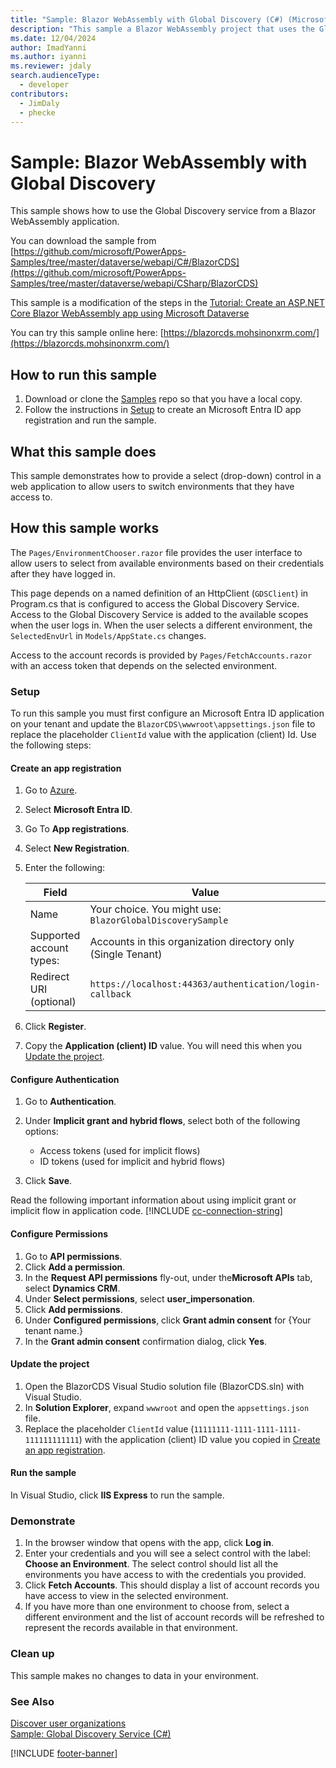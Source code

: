 ```yaml
---
title: "Sample: Blazor WebAssembly with Global Discovery (C#) (Microsoft Dataverse) | Microsoft Docs" 
description: "This sample a Blazor WebAssembly project that uses the Global Discovery Service and Dataverse Web API to access multiple environments available to the user." 
ms.date: 12/04/2024
author: ImadYanni
ms.author: iyanni
ms.reviewer: jdaly
search.audienceType:
  - developer
contributors:
  - JimDaly
  - phecke
---
```


# Sample: Blazor WebAssembly with Global Discovery

This sample shows how to use the Global Discovery service from a Blazor WebAssembly application.

You can download the sample from [https://github.com/microsoft/PowerApps-Samples/tree/master/dataverse/webapi/C#/BlazorCDS](https://github.com/microsoft/PowerApps-Samples/tree/master/dataverse/webapi/CSharp/BlazorCDS)

This sample is a modification of the steps in the [Tutorial: Create an ASP.NET Core Blazor WebAssembly app using Microsoft Dataverse](walkthrough-blazor-webassembly-single-tenant.md)

You can try this sample online here: [https://blazorcds.mohsinonxrm.com/](https://blazorcds.mohsinonxrm.com/)

## How to run this sample

1. Download or clone the [Samples](https://github.com/microsoft/PowerApps-Samples) repo so that you have a local copy.
1. Follow the instructions in [Setup](#setup) to create an Microsoft Entra ID app registration and run the sample.

## What this sample does

This sample demonstrates how to provide a select (drop-down) control in a web application to allow users to switch environments that they have access to.

## How this sample works

The `Pages/EnvironmentChooser.razor` file provides the user interface to allow users to select from available environments based on their credentials after they have logged in.

This page depends on a named definition of an HttpClient (`GDSClient`) in Program.cs that is configured to access the Global Discovery Service. Access to the Global Discovery Service is added to the available scopes when the user logs in. When the user selects a different environment, the `SelectedEnvUrl` in `Models/AppState.cs` changes.

Access to the account records is provided by `Pages/FetchAccounts.razor` with an access token that depends on the selected environment.

### Setup

To run this sample you must first configure an Microsoft Entra ID application on your tenant and update the `BlazorCDS\wwwroot\appsettings.json` file to replace the placeholder `ClientId` value with the application (client) Id. Use the following steps:

#### Create an app registration

1. Go to [Azure](https://portal.azure.com/).
1. Select **Microsoft Entra ID**.
1. Go To **App registrations**.
1. Select **New Registration**.
1. Enter the following:

   | Field                    | Value                                                        |
   | ------------------------ | ------------------------------------------------------------ |
   | Name                     | Your choice. You might use: `BlazorGlobalDiscoverySample`    |
   | Supported account types: | Accounts in this organization directory only (Single Tenant) |
   | Redirect URI (optional)  | `https://localhost:44363/authentication/login-callback`      |

1. Click **Register**.
1. Copy the **Application (client) ID** value. You will need this when you [Update the project](#update-the-project).

#### Configure Authentication

1. Go to **Authentication**.
1. Under **Implicit grant and hybrid flows**, select both of the following options:

   - Access tokens (used for implicit flows)
   - ID tokens (used for implicit and hybrid flows)

1. Click **Save**.

Read the following important information about using implicit grant or implicit flow in application code.
[!INCLUDE [cc-connection-string](includes/cc-connection-string.md)]

#### Configure Permissions

1. Go to **API permissions**.
1. Click **Add a permission**.
1. In the **Request API permissions** fly-out, under the**Microsoft APIs** tab, select **Dynamics CRM**.
1. Under **Select permissions**, select **user_impersonation**.
1. Click **Add permissions**.
1. Under **Configured permissions**, click **Grant admin consent** for {Your tenant name.}
1. In the **Grant admin consent** confirmation dialog, click **Yes**.

#### Update the project

1. Open the BlazorCDS Visual Studio solution file (BlazorCDS.sln) with Visual Studio.
1. In **Solution Explorer**, expand `wwwroot` and open the `appsettings.json` file.
1. Replace the placeholder `ClientId` value (`11111111-1111-1111-1111-111111111111`) with the application (client) ID value you copied in [Create an app registration](#create-an-app-registration).

#### Run the sample

In Visual Studio, click **IIS Express** to run the sample.

### Demonstrate

1. In the browser window that opens with the app, click **Log in**.
1. Enter your credentials and you will see a select control with the label: **Choose an Environment**. The select control should list all the environments you have access to with the credentials you provided.
1. Click **Fetch Accounts**. This should display a list of account records you have access to view in the selected environment.
1. If you have more than one environment to choose from, select a different environment and the list of account records will be refreshed to represent the records available in that environment.

### Clean up

This sample makes no changes to data in your environment.

### See Also

[Discover user organizations](discovery-service.md)<br />
[Sample: Global Discovery Service (C#)](sample-global-discovery-service-csharp.md)

[!INCLUDE [footer-banner](../../includes/footer-banner.md)]
